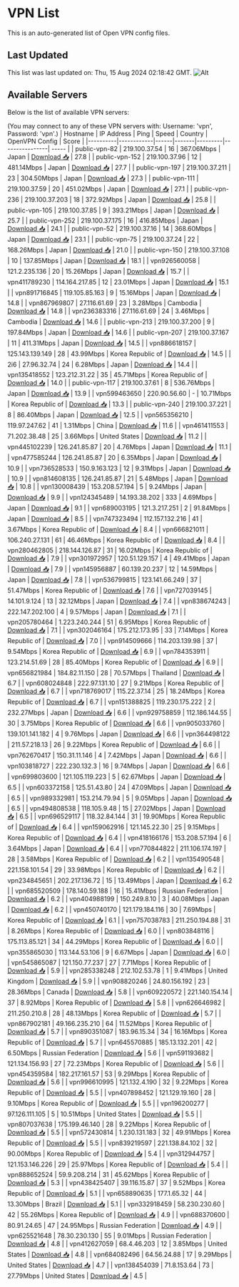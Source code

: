 # VPN List

This is an auto-generated list of Open VPN config files.

## Last Updated

This list was last updated on: Thu, 15 Aug 2024 02:18:42 GMT.
![Alt](https://repobeats.axiom.co/api/embed/186b98318ef1479477931607c1ad7d823f12451f.svg "Repobeats analytics image")

## Available Servers

Below is the list of available VPN servers:

(You may connect to any of these VPN servers with: Username: 'vpn', Password: 'vpn'.)
| Hostname | IP Address | Ping | Speed | Country | OpenVPN Config | Score |
|----------|------------|------|-------|---------|----------------| ----- |
| public-vpn-82 | 219.100.37.54 | 16 | 367.06Mbps | Japan | [Download 📥](./configs/server_0_JP.ovpn) | 27.8 |
| public-vpn-152 | 219.100.37.96 | 12 | 481.14Mbps | Japan | [Download 📥](./configs/server_1_JP.ovpn) | 27.7 |
| public-vpn-197 | 219.100.37.211 | 23 | 304.50Mbps | Japan | [Download 📥](./configs/server_2_JP.ovpn) | 27.3 |
| public-vpn-111 | 219.100.37.59 | 20 | 451.02Mbps | Japan | [Download 📥](./configs/server_3_JP.ovpn) | 27.1 |
| public-vpn-236 | 219.100.37.203 | 18 | 372.92Mbps | Japan | [Download 📥](./configs/server_4_JP.ovpn) | 25.8 |
| public-vpn-105 | 219.100.37.85 | 9 | 393.21Mbps | Japan | [Download 📥](./configs/server_5_JP.ovpn) | 25.7 |
| public-vpn-252 | 219.100.37.175 | 16 | 416.85Mbps | Japan | [Download 📥](./configs/server_6_JP.ovpn) | 24.1 |
| public-vpn-52 | 219.100.37.16 | 14 | 368.60Mbps | Japan | [Download 📥](./configs/server_7_JP.ovpn) | 23.1 |
| public-vpn-75 | 219.100.37.24 | 22 | 168.26Mbps | Japan | [Download 📥](./configs/server_8_JP.ovpn) | 21.0 |
| public-vpn-150 | 219.100.37.108 | 10 | 137.85Mbps | Japan | [Download 📥](./configs/server_9_JP.ovpn) | 18.1 |
| vpn926560058 | 121.2.235.136 | 20 | 15.26Mbps | Japan | [Download 📥](./configs/server_10_JP.ovpn) | 15.7 |
| vpn411789230 | 114.164.217.85 | 12 | 23.01Mbps | Japan | [Download 📥](./configs/server_11_JP.ovpn) | 15.1 |
| vpn891716845 | 119.105.85.163 | 9 | 15.16Mbps | Japan | [Download 📥](./configs/server_12_JP.ovpn) | 14.8 |
| vpn867969807 | 27.116.61.69 | 23 | 3.28Mbps | Cambodia | [Download 📥](./configs/server_13_KH.ovpn) | 14.8 |
| vpn236383316 | 27.116.61.69 | 24 | 3.46Mbps | Cambodia | [Download 📥](./configs/server_14_KH.ovpn) | 14.6 |
| public-vpn-213 | 219.100.37.200 | 9 | 197.84Mbps | Japan | [Download 📥](./configs/server_15_JP.ovpn) | 14.6 |
| public-vpn-207 | 219.100.37.167 | 11 | 411.31Mbps | Japan | [Download 📥](./configs/server_16_JP.ovpn) | 14.5 |
| vpn886618157 | 125.143.139.149 | 28 | 43.99Mbps | Korea Republic of | [Download 📥](./configs/server_17_KR.ovpn) | 14.5 |
| 2i6 | 27.96.32.74 | 24 | 6.28Mbps | Japan | [Download 📥](./configs/server_18_JP.ovpn) | 14.4 |
| vpn135418552 | 123.212.31.22 | 35 | 45.71Mbps | Korea Republic of | [Download 📥](./configs/server_19_KR.ovpn) | 14.0 |
| public-vpn-117 | 219.100.37.61 | 8 | 536.76Mbps | Japan | [Download 📥](./configs/server_20_JP.ovpn) | 13.9 |
| vpn599463650 | 220.90.56.60 | - | 10.71Mbps | Korea Republic of | [Download 📥](./configs/server_21_KR.ovpn) | 13.3 |
| public-vpn-240 | 219.100.37.221 | 8 | 86.40Mbps | Japan | [Download 📥](./configs/server_22_JP.ovpn) | 12.5 |
| vpn565356210 | 119.97.247.62 | 41 | 1.31Mbps | China | [Download 📥](./configs/server_23_CN.ovpn) | 11.6 |
| vpn461411553 | 71.202.38.48 | 25 | 3.66Mbps | United States | [Download 📥](./configs/server_24_US.ovpn) | 11.2 |
| vpn445102239 | 126.241.85.87 | 20 | 4.76Mbps | Japan | [Download 📥](./configs/server_25_JP.ovpn) | 11.1 |
| vpn477585244 | 126.241.85.87 | 20 | 6.35Mbps | Japan | [Download 📥](./configs/server_26_JP.ovpn) | 10.9 |
| vpn736528533 | 150.9.163.123 | 12 | 9.31Mbps | Japan | [Download 📥](./configs/server_27_JP.ovpn) | 10.9 |
| vpn814608135 | 126.241.85.87 | 21 | 5.48Mbps | Japan | [Download 📥](./configs/server_28_JP.ovpn) | 10.8 |
| vpn130008439 | 153.208.57.194 | 5 | 9.24Mbps | Japan | [Download 📥](./configs/server_29_JP.ovpn) | 9.9 |
| vpn124345489 | 14.193.38.202 | 333 | 4.69Mbps | Japan | [Download 📥](./configs/server_30_JP.ovpn) | 9.1 |
| vpn689003195 | 121.3.217.251 | 2 | 91.84Mbps | Japan | [Download 📥](./configs/server_31_JP.ovpn) | 8.5 |
| vpn747323494 | 112.157.132.216 | 41 | 3.67Mbps | Korea Republic of | [Download 📥](./configs/server_32_KR.ovpn) | 8.4 |
| vpn666821011 | 106.240.27.131 | 61 | 46.46Mbps | Korea Republic of | [Download 📥](./configs/server_33_KR.ovpn) | 8.4 |
| vpn280462805 | 218.144.126.87 | 31 | 16.02Mbps | Korea Republic of | [Download 📥](./configs/server_34_KR.ovpn) | 7.9 |
| vpn301972957 | 120.51.129.157 | 4 | 49.41Mbps | Japan | [Download 📥](./configs/server_35_JP.ovpn) | 7.9 |
| vpn145956887 | 60.139.20.237 | 12 | 14.59Mbps | Japan | [Download 📥](./configs/server_36_JP.ovpn) | 7.8 |
| vpn536799815 | 123.141.66.249 | 37 | 51.47Mbps | Korea Republic of | [Download 📥](./configs/server_37_KR.ovpn) | 7.6 |
| vpn727039145 | 14.101.9.124 | 13 | 32.12Mbps | Japan | [Download 📥](./configs/server_38_JP.ovpn) | 7.4 |
| vpn838674243 | 222.147.202.100 | 4 | 9.57Mbps | Japan | [Download 📥](./configs/server_39_JP.ovpn) | 7.1 |
| vpn205780464 | 1.223.240.244 | 51 | 6.95Mbps | Korea Republic of | [Download 📥](./configs/server_40_KR.ovpn) | 7.1 |
| vpn302046164 | 175.212.173.95 | 33 | 7.14Mbps | Korea Republic of | [Download 📥](./configs/server_41_KR.ovpn) | 7.0 |
| vpn914509666 | 114.203.139.98 | 37 | 9.54Mbps | Korea Republic of | [Download 📥](./configs/server_42_KR.ovpn) | 6.9 |
| vpn784353911 | 123.214.51.69 | 28 | 85.40Mbps | Korea Republic of | [Download 📥](./configs/server_43_KR.ovpn) | 6.9 |
| vpn656821984 | 184.82.11.150 | 28 | 70.57Mbps | Thailand | [Download 📥](./configs/server_44_TH.ovpn) | 6.7 |
| vpn608024848 | 222.97.131.10 | 27 | 9.21Mbps | Korea Republic of | [Download 📥](./configs/server_45_KR.ovpn) | 6.7 |
| vpn718769017 | 115.22.37.14 | 25 | 18.24Mbps | Korea Republic of | [Download 📥](./configs/server_46_KR.ovpn) | 6.7 |
| vpn151388825 | 119.230.175.222 | 2 | 232.27Mbps | Japan | [Download 📥](./configs/server_47_JP.ovpn) | 6.6 |
| vpn929758859 | 112.186.144.55 | 30 | 3.75Mbps | Korea Republic of | [Download 📥](./configs/server_48_KR.ovpn) | 6.6 |
| vpn905033760 | 139.101.141.182 | 4 | 9.76Mbps | Japan | [Download 📥](./configs/server_49_JP.ovpn) | 6.6 |
| vpn364498122 | 211.57.218.13 | 26 | 9.22Mbps | Korea Republic of | [Download 📥](./configs/server_50_KR.ovpn) | 6.6 |
| vpn762670417 | 150.31.11.146 | 4 | 7.42Mbps | Japan | [Download 📥](./configs/server_51_JP.ovpn) | 6.6 |
| vpn103818727 | 222.230.132.3 | 16 | 9.74Mbps | Japan | [Download 📥](./configs/server_52_JP.ovpn) | 6.6 |
| vpn699803600 | 121.105.119.223 | 5 | 62.67Mbps | Japan | [Download 📥](./configs/server_53_JP.ovpn) | 6.5 |
| vpn603372158 | 125.51.43.80 | 24 | 47.09Mbps | Japan | [Download 📥](./configs/server_54_JP.ovpn) | 6.5 |
| vpn989332981 | 153.214.79.94 | 5 | 9.05Mbps | Japan | [Download 📥](./configs/server_55_JP.ovpn) | 6.5 |
| vpn494808538 | 118.105.9.48 | 15 | 27.02Mbps | Japan | [Download 📥](./configs/server_56_JP.ovpn) | 6.5 |
| vpn696529117 | 118.32.84.144 | 31 | 19.90Mbps | Korea Republic of | [Download 📥](./configs/server_57_KR.ovpn) | 6.4 |
| vpn159062916 | 121.145.22.30 | 25 | 9.15Mbps | Korea Republic of | [Download 📥](./configs/server_58_KR.ovpn) | 6.4 |
| vpn418166176 | 153.208.57.194 | 6 | 3.64Mbps | Japan | [Download 📥](./configs/server_59_JP.ovpn) | 6.4 |
| vpn770844822 | 211.106.174.197 | 28 | 3.58Mbps | Korea Republic of | [Download 📥](./configs/server_60_KR.ovpn) | 6.2 |
| vpn135490548 | 221.158.101.54 | 29 | 33.98Mbps | Korea Republic of | [Download 📥](./configs/server_61_KR.ovpn) | 6.2 |
| vpn234845651 | 202.217.136.72 | 15 | 13.49Mbps | Japan | [Download 📥](./configs/server_62_JP.ovpn) | 6.2 |
| vpn685520509 | 178.140.59.188 | 16 | 15.41Mbps | Russian Federation | [Download 📥](./configs/server_63_RU.ovpn) | 6.2 |
| vpn404988199 | 150.249.8.10 | 3 | 40.08Mbps | Japan | [Download 📥](./configs/server_64_JP.ovpn) | 6.2 |
| vpn450740170 | 121.179.184.116 | 30 | 7.69Mbps | Korea Republic of | [Download 📥](./configs/server_65_KR.ovpn) | 6.1 |
| vpn757038783 | 211.250.194.88 | 31 | 8.26Mbps | Korea Republic of | [Download 📥](./configs/server_66_KR.ovpn) | 6.0 |
| vpn803848116 | 175.113.85.121 | 34 | 44.29Mbps | Korea Republic of | [Download 📥](./configs/server_67_KR.ovpn) | 6.0 |
| vpn355865030 | 113.144.53.106 | 9 | 6.67Mbps | Japan | [Download 📥](./configs/server_68_JP.ovpn) | 6.0 |
| vpn545865087 | 121.150.77.237 | 27 | 7.71Mbps | Korea Republic of | [Download 📥](./configs/server_69_KR.ovpn) | 5.9 |
| vpn285338248 | 212.102.53.78 | 1 | 9.41Mbps | United Kingdom | [Download 📥](./configs/server_70_GB.ovpn) | 5.9 |
| vpn908820246 | 24.80.156.192 | 23 | 28.36Mbps | Canada | [Download 📥](./configs/server_71_CA.ovpn) | 5.8 |
| vpn609220572 | 221.140.154.14 | 37 | 8.92Mbps | Korea Republic of | [Download 📥](./configs/server_72_KR.ovpn) | 5.8 |
| vpn626646982 | 211.250.210.8 | 28 | 48.13Mbps | Korea Republic of | [Download 📥](./configs/server_73_KR.ovpn) | 5.7 |
| vpn867902181 | 49.166.235.210 | 64 | 11.52Mbps | Korea Republic of | [Download 📥](./configs/server_74_KR.ovpn) | 5.7 |
| vpn890351087 | 183.96.15.34 | 34 | 16.16Mbps | Korea Republic of | [Download 📥](./configs/server_75_KR.ovpn) | 5.7 |
| vpn645570885 | 185.13.132.201 | 42 | 6.50Mbps | Russian Federation | [Download 📥](./configs/server_76_RU.ovpn) | 5.6 |
| vpn591193682 | 121.134.156.93 | 27 | 72.23Mbps | Korea Republic of | [Download 📥](./configs/server_77_KR.ovpn) | 5.6 |
| vpn454359584 | 182.217.161.57 | 53 | 9.29Mbps | Korea Republic of | [Download 📥](./configs/server_78_KR.ovpn) | 5.6 |
| vpn996610995 | 121.132.4.190 | 32 | 9.22Mbps | Korea Republic of | [Download 📥](./configs/server_79_KR.ovpn) | 5.5 |
| vpn407898452 | 121.129.19.160 | 28 | 9.10Mbps | Korea Republic of | [Download 📥](./configs/server_80_KR.ovpn) | 5.5 |
| vpn196200277 | 97.126.111.105 | 5 | 10.51Mbps | United States | [Download 📥](./configs/server_81_US.ovpn) | 5.5 |
| vpn807037638 | 175.199.46.140 | 28 | 9.22Mbps | Korea Republic of | [Download 📥](./configs/server_82_KR.ovpn) | 5.5 |
| vpn572430814 | 1.230.131.183 | 32 | 49.91Mbps | Korea Republic of | [Download 📥](./configs/server_83_KR.ovpn) | 5.5 |
| vpn839219597 | 221.138.84.102 | 32 | 90.00Mbps | Korea Republic of | [Download 📥](./configs/server_84_KR.ovpn) | 5.4 |
| vpn312944757 | 121.153.146.226 | 29 | 25.97Mbps | Korea Republic of | [Download 📥](./configs/server_85_KR.ovpn) | 5.4 |
| vpn888652524 | 59.9.208.214 | 31 | 45.62Mbps | Korea Republic of | [Download 📥](./configs/server_86_KR.ovpn) | 5.3 |
| vpn438425407 | 39.116.15.87 | 37 | 9.52Mbps | Korea Republic of | [Download 📥](./configs/server_87_KR.ovpn) | 5.1 |
| vpn658890635 | 177.1.65.32 | 44 | 13.30Mbps | Brazil | [Download 📥](./configs/server_88_BR.ovpn) | 5.1 |
| vpn332918459 | 58.230.230.60 | 42 | 55.26Mbps | Korea Republic of | [Download 📥](./configs/server_89_KR.ovpn) | 4.9 |
| vpn688370600 | 80.91.24.65 | 47 | 24.95Mbps | Russian Federation | [Download 📥](./configs/server_90_RU.ovpn) | 4.9 |
| vpn625521648 | 78.30.230.130 | 55 | 9.01Mbps | Russian Federation | [Download 📥](./configs/server_91_RU.ovpn) | 4.8 |
| vpn412627059 | 68.4.46.203 | 12 | 3.85Mbps | United States | [Download 📥](./configs/server_92_US.ovpn) | 4.8 |
| vpn684082496 | 64.56.24.88 | 17 | 9.29Mbps | United States | [Download 📥](./configs/server_93_US.ovpn) | 4.7 |
| vpn138454039 | 71.8.153.64 | 73 | 27.79Mbps | United States | [Download 📥](./configs/server_94_US.ovpn) | 4.5 |
